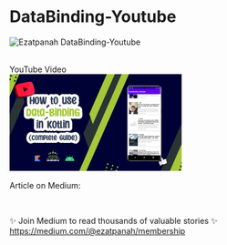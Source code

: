 # DataBinding-Youtube
<img alt="Ezatpanah DataBinding-Youtube" src="https://emojipedia-us.s3.amazonaws.com/content/2020/04/05/yt.png" width="3%"></a>

<br>
YouTube Video 
<br> 
<a href="" target="_blank"><img alt="Ezatpanah DataBinding-Youtube" src="DataBinding-Cover.jpg" width="60%"></a>
<br> 

Article on Medium:
<br>

<br>

✨ Join Medium to read thousands of valuable stories ✨
<br>
https://medium.com/@ezatpanah/membership
